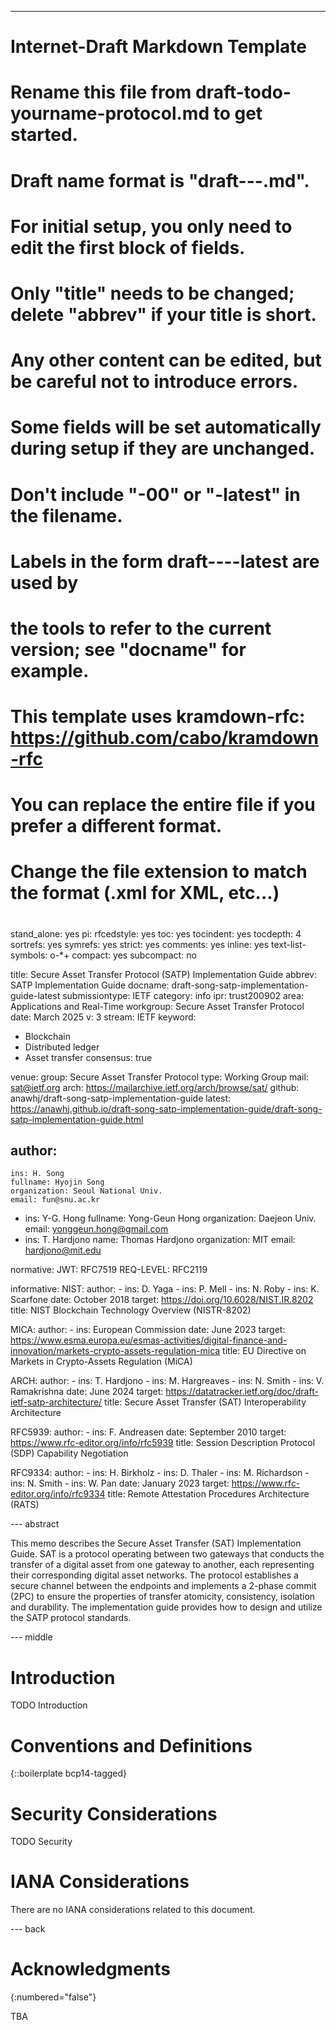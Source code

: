 ---
###
# Internet-Draft Markdown Template
#
# Rename this file from draft-todo-yourname-protocol.md to get started.
# Draft name format is "draft-<yourname>-<workgroup>-<name>.md".
#
# For initial setup, you only need to edit the first block of fields.
# Only "title" needs to be changed; delete "abbrev" if your title is short.
# Any other content can be edited, but be careful not to introduce errors.
# Some fields will be set automatically during setup if they are unchanged.
#
# Don't include "-00" or "-latest" in the filename.
# Labels in the form draft-<yourname>-<workgroup>-<name>-latest are used by
# the tools to refer to the current version; see "docname" for example.
#
# This template uses kramdown-rfc: https://github.com/cabo/kramdown-rfc
# You can replace the entire file if you prefer a different format.
# Change the file extension to match the format (.xml for XML, etc...)
#
###

stand_alone: yes
pi:
  rfcedstyle: yes
  toc: yes
  tocindent: yes
  tocdepth: 4
  sortrefs: yes
  symrefs: yes
  strict: yes
  comments: yes
  inline: yes
  text-list-symbols: o-*+
  compact: yes
  subcompact: no

title: Secure Asset Transfer Protocol (SATP) Implementation Guide
abbrev: SATP Implementation Guide
docname: draft-song-satp-implementation-guide-latest
submissiontype: IETF
category: info
ipr: trust200902
area: Applications and Real-Time
workgroup: Secure Asset Transfer Protocol
date: March 2025
v: 3
stream: IETF
keyword:
 - Blockchain
 - Distributed ledger
 - Asset transfer
consensus: true

venue:
  group: Secure Asset Transfer Protocol
  type: Working Group
  mail: sat@ietf.org
  arch: https://mailarchive.ietf.org/arch/browse/sat/
  github: anawhj/draft-song-satp-implementation-guide
  latest: https://anawhj.github.io/draft-song-satp-implementation-guide/draft-song-satp-implementation-guide.html

author:
 -
    ins: H. Song
    fullname: Hyojin Song
    organization: Seoul National Univ.
    email: fun@snu.ac.kr
 -
    ins: Y-G. Hong
    fullname: Yong-Geun Hong
    organization: Daejeon Univ.
    email: yonggeun.hong@gmail.com
 -
    ins: T. Hardjono
    name: Thomas Hardjono
    organization: MIT
    email: hardjono@mit.edu

normative:
  JWT: RFC7519
  REQ-LEVEL: RFC2119

informative:
  NIST:
    author:
    - ins: D. Yaga
    - ins: P. Mell
    - ins: N. Roby
    - ins: K. Scarfone
    date: October 2018
    target: https://doi.org/10.6028/NIST.IR.8202
    title: NIST Blockchain Technology Overview (NISTR-8202)

  MICA:
    author:
    - ins: European Commission
    date: June 2023
    target: https://www.esma.europa.eu/esmas-activities/digital-finance-and-innovation/markets-crypto-assets-regulation-mica
    title: EU Directive on Markets in Crypto-Assets Regulation (MiCA)

  ARCH:
    author:
    - ins: T. Hardjono
    - ins: M. Hargreaves
    - ins: N. Smith
    - ins: V. Ramakrishna
    date: June 2024
    target: https://datatracker.ietf.org/doc/draft-ietf-satp-architecture/
    title: Secure Asset Transfer (SAT) Interoperability Architecture

  RFC5939:
    author:
    - ins: F. Andreasen
    date: September 2010
    target: https://www.rfc-editor.org/info/rfc5939
    title: Session Description Protocol (SDP) Capability Negotiation

  RFC9334:
    author:
    - ins: H. Birkholz
    - ins: D. Thaler
    - ins: M. Richardson
    - ins: N. Smith
    - ins: W. Pan
    date: January 2023
    target: https://www.rfc-editor.org/info/rfc9334
    title: Remote Attestation Procedures Architecture (RATS)

--- abstract

This memo describes the Secure Asset Transfer (SAT) Implementation Guide. SAT is a protocol operating between two gateways that conducts the transfer of a digital asset from one gateway to another, each representing their corresponding digital asset networks. The protocol establishes a secure channel between the endpoints and implements a 2-phase commit (2PC) to ensure the properties of transfer atomicity, consistency, isolation and durability. The implementation guide provides how to design and utilize the SATP protocol standards.

--- middle

# Introduction

TODO Introduction


# Conventions and Definitions

{::boilerplate bcp14-tagged}


# Security Considerations

TODO Security


# IANA Considerations

There are no IANA considerations related to this document.


--- back

# Acknowledgments
{:numbered="false"}

TBA
